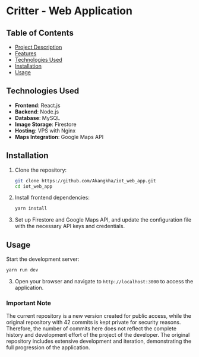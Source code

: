 # Critter  - Web Application
<!--
![image](https://github.com/user-attachments/assets/68111b9b-f580-4967-91b1-feeea8ff291a) -->

## Table of Contents
- [Project Description](#project-description)
- [Features](#features)
- [Technologies Used](#technologies-used)
- [Installation](#installation)
- [Usage](#usage)

<!--
## Project Description
Dedicated to animal welfare. This innovative web application, built by our team, aims to foster community efforts in caring for street animals. The application is designed to help users place and manage bowls of food and water for street animals, ensuring continuous care and sustenance. Users can also track their pets and street animals they care for using QR tags generated by the website.



## Features
- **Bowl System**: Users can place bowls at specific locations, manually enter details or enable location services for automatic coordinates.
  ![image](https://github.com/user-attachments/assets/b6a98fac-5496-4b8e-9edf-eab2450d9036)

- **Dashboard with Google Maps API**: Spot different bowl locations in the area.
  ![image](https://github.com/user-attachments/assets/71914f84-6c77-4600-a108-c4c32d7eb4f1)
  
- **Dashboard with Pets and User details**: Keep track of pets details and user details.
  ![image](https://github.com/user-attachments/assets/6edbb729-c07f-4986-b9f7-2dfc7bfe0a6e)

- **Community Effort**: Users can view nearby bowls and take the initiative to refill them.
  ![image](https://github.com/user-attachments/assets/fdeed277-9b8d-4ca7-953d-878af2468152)

- **QR Tags**: Generate QR tags to track pets and street animals.
  ![image](https://github.com/user-attachments/assets/9d6a2856-c629-4aa2-85f4-479b189146c6)

- **Image Storage**: Uses Firestore to store images of bowls and animals. -->

## Technologies Used
- **Frontend**: React.js
- **Backend**: Node.js
- **Database**: MySQL
- **Image Storage**: Firestore
- **Hosting**: VPS with Nginx
- **Maps Integration**: Google Maps API

## Installation
1. Clone the repository:
   ```bash
   git clone https://github.com/Akangkha/iot_web_app.git
   cd iot_web_app
   ```

2. Install frontend dependencies:
   ```bash
   yarn install
   ```

5. Set up Firestore and Google Maps API, and update the configuration file with the necessary API keys and credentials.

## Usage
 Start the development server:
   ```bash
   yarn run dev
   ```

3. Open your browser and navigate to `http://localhost:3000` to access the application.

### Important Note
The current repository is a new version created for public access, while the original repository with 42 commits is kept private for security reasons. Therefore, the number of commits here does not reflect the complete history and development effort of the project of the developer. The original repository includes extensive development and iteration, demonstrating the full progression of the application.
